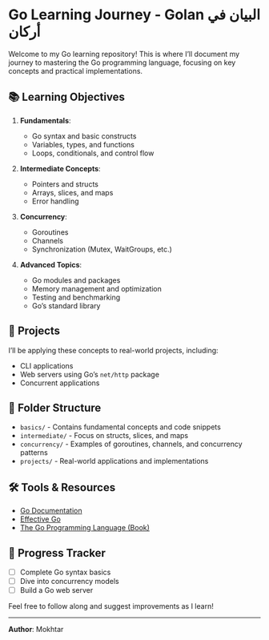 # Go Learning Journey - Golan  البيان في أركان 

Welcome to my Go learning repository! This is where I’ll document my journey to mastering the Go programming language, focusing on key concepts and practical implementations.

## 📚 Learning Objectives
1. **Fundamentals**:
   - Go syntax and basic constructs
   - Variables, types, and functions
   - Loops, conditionals, and control flow

2. **Intermediate Concepts**:
   - Pointers and structs
   - Arrays, slices, and maps
   - Error handling

3. **Concurrency**:
   - Goroutines
   - Channels
   - Synchronization (Mutex, WaitGroups, etc.)

4. **Advanced Topics**:
   - Go modules and packages
   - Memory management and optimization
   - Testing and benchmarking
   - Go’s standard library

## 🚀 Projects
I’ll be applying these concepts to real-world projects, including:
- CLI applications
- Web servers using Go’s `net/http` package
- Concurrent applications

## 📂 Folder Structure
- `basics/` - Contains fundamental concepts and code snippets
- `intermediate/` - Focus on structs, slices, and maps
- `concurrency/` - Examples of goroutines, channels, and concurrency patterns
- `projects/` - Real-world applications and implementations

## 🛠️ Tools & Resources
- [Go Documentation](https://golang.org/doc/)
- [Effective Go](https://golang.org/doc/effective_go.html)
- [The Go Programming Language (Book)](https://www.gopl.io/)

## 📝 Progress Tracker
- [ ] Complete Go syntax basics
- [ ] Dive into concurrency models
- [ ] Build a Go web server

Feel free to follow along and suggest improvements as I learn!

---
**Author**: Mokhtar

